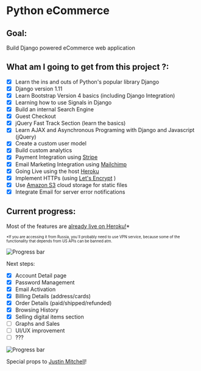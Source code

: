 # Python eCommerce

## Goal:
Build Django powered eCommerce web application

## What am I going to get from this project ?:
- [x] Learn the ins and outs of Python's popular library Django
- [x] Django version 1.11
- [x] Learn Bootstrap Version 4 basics (including Django Integration)
- [x] Learning how to use Signals in Django
- [x] Build an internal Search Engine
- [x] Guest Checkout
- [x] jQuery Fast Track Section (learn the basics)
- [x] Learn AJAX and Asynchronous Programing with Django and Javascript (jQuery)
- [x] Create a custom user model
- [x] Build custom analytics
- [x] Payment Integration using [Stripe](https://stripe.com/)
- [x] Email Marketing Integration using [Mailchimp](https://mailchimp.com/)
- [x] Going Live using the host [Heroku](https://www.heroku.com)
- [x] Implement HTTPs (using [Let's Encrypt](https://letsencrypt.org/) )
- [x] Use [Amazon S3](https://aws.amazon.com/s3/) cloud storage for static files
- [x] Integrate Email for server error notifications

## Current progress:
Most of the features are [already live on Heroku!](https://nameless-waters-84605.herokuapp.com/)*

<sub><sup>*If you are accessing it from Russia, you`ll probably need to use VPN service, because some of the functionality that depends from US APIs can be banned atm.</sup></sub>

![Progress bar](http://progressed.io/bar/100?title=done "Progress bar")

Next steps:

- [x] Account Detail page
- [x] Password Management
- [x] Email Activation
- [x] Billing Details (address/cards)
- [x] Order Details (paid/shipped/refunded)
- [x] Browsing History
- [x] Selling digital items section
- [ ] Graphs and Sales
- [ ] UI/UX improvement
- [ ] ???

![Progress bar](http://progressed.io/bar/70 "Progress bar")

Special props to [Justin Mitchell](https://twitter.com/justinmitchel)!



